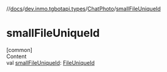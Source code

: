 //[docs](../../../index.md)/[dev.inmo.tgbotapi.types](../index.md)/[ChatPhoto](index.md)/[smallFileUniqueId](small-file-unique-id.md)



# smallFileUniqueId  
[common]  
Content  
val [smallFileUniqueId](small-file-unique-id.md): [FileUniqueId](../index.md#%5Bdev.inmo.tgbotapi.types%2FFileUniqueId%2F%2F%2FPointingToDeclaration%2F%5D%2FClasslikes%2F625018081)  



